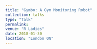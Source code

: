 ```yaml
---
title: "Gymbo: A Gym Monitoring Robot"
collection: talks
type: "Talk"
permalink:
venue: "R Ladies"
date: 2018-01-30
location: "London ON"
---
```



